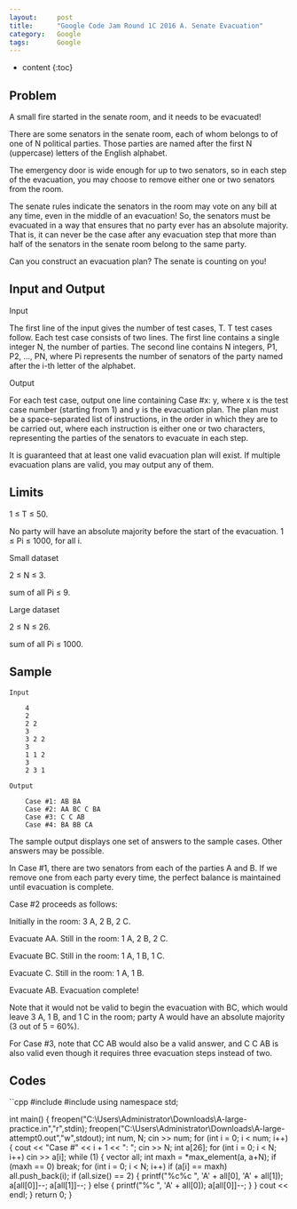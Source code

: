 ```yaml
---
layout:     post
title:      "Google Code Jam Round 1C 2016 A. Senate Evacuation"
category:   Google
tags:       Google
---
```


* content
{:toc}

## Problem

A small fire started in the senate room, and it needs to be evacuated!

There are some senators in the senate room, each of whom belongs to of one of N political parties. Those parties are named after the first N (uppercase) letters of the English alphabet.

The emergency door is wide enough for up to two senators, so in each step of the evacuation, you may choose to remove either one or two senators from the room.

The senate rules indicate the senators in the room may vote on any bill at any time, even in the middle of an evacuation! So, the senators must be evacuated in a way that ensures that no party ever has an absolute majority. That is, it can never be the case after any evacuation step that more than half of the senators in the senate room belong to the same party.

Can you construct an evacuation plan? The senate is counting on you!

## Input and Output

Input

The first line of the input gives the number of test cases, T. T test cases follow. Each test case consists of two lines. The first line contains a single integer N, the number of parties. The second line contains N integers, P1, P2, ..., PN, where Pi represents the number of senators of the party named after the i-th letter of the alphabet.

Output

For each test case, output one line containing Case #x: y, where x is the test case number (starting from 1) and y is the evacuation plan. The plan must be a space-separated list of instructions, in the order in which they are to be carried out, where each instruction is either one or two characters, representing the parties of the senators to evacuate in each step.

It is guaranteed that at least one valid evacuation plan will exist. If multiple evacuation plans are valid, you may output any of them.

## Limits

1 ≤ T ≤ 50.

No party will have an absolute majority before the start of the evacuation.
1 ≤ Pi ≤ 1000, for all i.

Small dataset

2 ≤ N ≤ 3.

sum of all Pi ≤ 9.

Large dataset

2 ≤ N ≤ 26.

sum of all Pi ≤ 1000.

## Sample

```
Input 
 	
    4
    2
    2 2
    3
    3 2 2
    3
    1 1 2
    3
    2 3 1

Output

    Case #1: AB BA
    Case #2: AA BC C BA
    Case #3: C C AB
    Case #4: BA BB CA
```

The sample output displays one set of answers to the sample cases. Other answers may be possible.

In Case #1, there are two senators from each of the parties A and B. If we remove one from each party every time, the perfect balance is maintained until evacuation is complete.

Case #2 proceeds as follows:

Initially in the room: 3 A, 2 B, 2 C.

Evacuate AA. Still in the room: 1 A, 2 B, 2 C.

Evacuate BC. Still in the room: 1 A, 1 B, 1 C.

Evacuate C. Still in the room: 1 A, 1 B.

Evacuate AB. Evacuation complete!

Note that it would not be valid to begin the evacuation with BC, which would leave 3 A, 1 B, and 1 C in the room; party A would have an absolute majority (3 out of 5 = 60%).

For Case #3, note that CC AB would also be a valid answer, and C C AB is also valid even though it requires three evacuation steps instead of two.

## Codes

``cpp
#include <iostream>
#include <algorithm>
using namespace std;

int main() {
    freopen("C:\\Users\\Administrator\\Downloads\\A-large-practice.in","r",stdin);
    freopen("C:\\Users\\Administrator\\Downloads\\A-large-attempt0.out","w",stdout);
    int num, N;
    cin >> num;
    for (int i = 0; i < num; i++) {
        cout << "Case #" << i + 1 << ": ";
        cin >> N;
        int a[26];
        for (int i = 0; i < N; i++)     cin >> a[i];
        while (1) {
            vector<int> all;
            int maxh = *max_element(a, a+N);
            if (maxh == 0)  break;
            for (int i = 0; i < N; i++)
                if (a[i] == maxh)
                    all.push_back(i);
            if (all.size() == 2)  {
                printf("%c%c ", 'A' + all[0], 'A' + all[1]);
                a[all[0]]--;
                a[all[1]]--;
            }
            else  {
                printf("%c ", 'A' + all[0]);
                a[all[0]]--;
            }
        }
        cout << endl;
    }
    return 0;
}
```